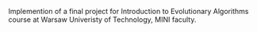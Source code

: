Implemention of a final project for Introduction to Evolutionary Algorithms course at Warsaw Univeristy of Technology, MINI faculty.
